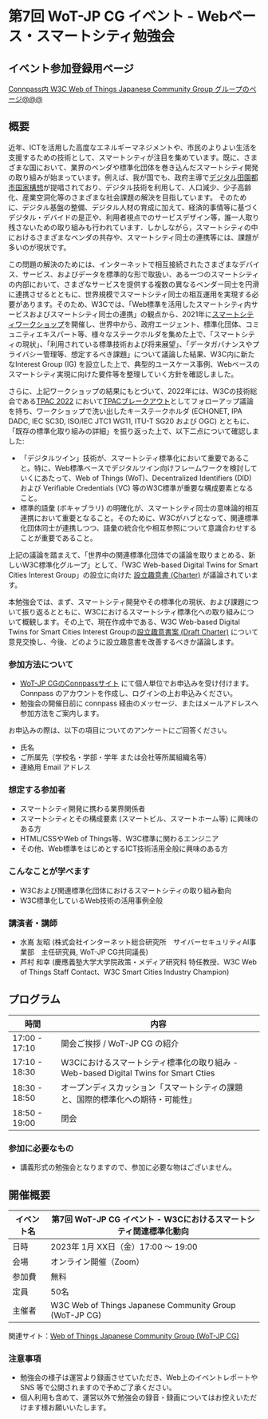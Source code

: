 # 第7回 WoT-JP CG イベント - Webベース・スマートシティ勉強会

## イベント参加登録用ページ

[Connpass内 W3C Web of Things Japanese Community Group グループのページ@@@](https://wot-jp-cg.connpass.com/event/@@@/) 

## 概要

近年、ICTを活用した高度なエネルギーマネジメントや、市民のよりよい生活を支援するための技術として、スマートシティが注目を集めています。既に、さまざまな国において、業界のベンダや標準化団体を巻き込んだスマートシティ開発の取り組みが始まっています。例えば、我が国でも、政府主導で[デジタル田園都市国家構想](https://www.cas.go.jp/jp/seisaku/digitaldenen/index.html)が提唱されており、デジタル技術を利用して、人口減少、少子高齢化、産業空洞化等のさまざまな社会課題の解決を目指しています。
そのために、デジタル基盤の整備、デジタル人材の育成に加えて、経済的事情等に基づくデジタル・デバイドの是正や、利用者視点でのサービスデザイン等，誰一人取り残さないための取り組みも行われています．しかしながら，スマートシティの中におけるさまざまなベンダの共存や、スマートシティ同士の連携等には、課題が多いのが現状です。

この問題の解決のためには、インターネットで相互接続されたさまざまなデバイス、サービス、およびデータを標準的な形で取扱い、ある一つのスマートシティの内部において、さまざなサービスを提供する複数の異なるベンダー同士を円滑に連携させるとともに、世界規模でスマートシティ同士の相互運用を実現する必要があります。そのため、W3Cでは、「Web標準を活用したスマートシティ内サービスおよびスマートシティ同士の連携」の観点から、2021年に[スマートシティワークショップ](https://www.w3.org/2021/06/smartcities-workshop/report.html)を開催し、世界中から、政府エージェント、標準化団体、コミュニティエキスパート等、様々なステークホルダを集めた上で、「スマートシティの現状」、「利用されている標準技術および将来展望」、「データガバナンスやプライバシー管理等、想定するべき課題」について議論した結果、W3C内に新たなInterest Group (IG) を設立した上で、典型的ユースケース事例、Webベースのスマートシティ実現に向けた要件等を整理していく方針を確認しました。

さらに、上記ワークショップの結果にもとづいて、2022年には、W3Cの技術総会である[TPAC 2022](https://www.w3.org/2022/09/TPAC/) において[TPACブレークアウト](https://www.w3.org/2022/09/14-smartcities-minutes.html)としてフォローアップ議論を持ち、ワークショップで洗い出したキーステークホルダ (ECHONET, IPA DADC, IEC SC3D, ISO/IEC JTC1 WG11, ITU-T SG20 および OGC) とともに、「既存の標準化取り組みの詳細」を振り返った上で、以下二点について確認しました:
* 「デジタルツイン」技術が、スマートシティ標準化において重要であること。特に、Web標準ベースでデジタルツイン向けフレームワークを検討していくにあたって、Web of Things (WoT)、Decentralized Identifiers (DID) および Verifiable Credentials (VC) 等のW3C標準が重要な構成要素となること。
* 標準的語彙 (ボキャブラリ) の明確化が、スマートシティ同士の意味論的相互連携において重要となること。そのために、W3Cがハブとなって、関連標準化団体同士が連携しつつ、語彙の統合化や相互参照について意識合わせすることが重要であること。

上記の議論を踏まえて、「世界中の関連標準化団体での議論を取りまとめる、新しいW3C標準化グループ」として、「W3C Web-based Digital Twins for Smart Cities Interest Group」の設立に向けた [設立趣意書 (Charter)](https://w3c.github.io/smartcities-workshop/draft-charter/index.html) が議論されています。

本勉強会では、まず、スマートシティ開発やその標準化の現状、および課題について振り返るとともに、W3Cにおけるスマートシティ標準化への取り組みについて概観します。その上で、現在作成中である、W3C Web-based Digital Twins for Smart Cities Interest Groupの[設立趣意書案 (Draft Charter)](https://w3c.github.io/smartcities-workshop/draft-charter/index.html) について意見交換し、今後、どのように設立趣意書を改善するべきか議論します。

### 参加方法について
- [WoT-JP CGのConnpassサイト](https://wot-jp-cg.connpass.com/event/244139/) にて個人単位でお申込みを受け付けます。Connpass のアカウントを作成し、ログインの上お申込みください。
- 勉強会の開催日前に connpass 経由のメッセージ、またはメールアドレスへ参加方法をご案内します。

お申込みの際は、以下の項目についてのアンケートにご回答ください。
- 氏名
- ご所属先（学校名・学部・学年 または会社等所属組織名等）
- 連絡用 Email アドレス

### 想定する参加者
* スマートシティ開発に携わる業界関係者
* スマートシティとその構成要素 (スマートビル、スマートホーム等) に興味のある方
* HTML/CSSやWeb of Things等、W3C標準に関わるエンジニア
* その他、Web標準をはじめとするICT技術活用全般に興味のある方

### こんなことが学べます
* W3Cおよび関連標準化団体におけるスマートシティの取り組み動向
* W3C標準化しているWeb技術の活用事例全般

### 講演者・講師
* 水嶌 友昭 (株式会社インターネット総合研究所　サイバーセキュリティAI事業部　主任研究員, WoT-JP CG共同議長)
* 芦村 和幸 (慶應義塾大学大学院政策・メディア研究科 特任教授、W3C Web of Things Staff Contact、W3C Smart Cities Industry Champion)


## プログラム
| 時間    | 内容                                                                                 |
| ------- | ------------------------------------------------------------------------------------ |
| 17:00 - 17:10 | 開会ご挨拶 / WoT-JP CG の紹介                                                        |
| 17:10 - 18:30 | W3Cにおけるスマートシティ標準化の取り組み - Web-based Digital Twins for Smart Cties
| 18:30 - 18:50 | オープンディスカッション「スマートシティの課題と、国際的標準化への期待・可能性」|
| 18:50 - 19:00 | 閉会                                                                                 |

### 参加に必要なもの
- 講義形式の勉強会となりますので、参加に必要な物はございません。

## 開催概要
| イベント名 | 第7回 WoT-JP CG イベント - W3Cにおけるスマートシティ関連標準化動向 |
| ---------- | ------------------------------------------------------------ |
| 日時       | 2023年 1月 XX日（金）17:00 ～ 19:00                          |
| 会場       | オンライン開催（Zoom）                                       |
| 参加費     | 無料                                                         |
| 定員       | 50名                                                         |
| 主催者     | W3C Web of Things Japanese Community Group (WoT-JP CG)       |

関連サイト：[Web of Things Japanese Community Group (WoT-JP CG)](https://wot-jp-cg.netlify.app/#/)

### 注意事項
- 勉強会の様子は運営より録画させていただき、Web上のイベントレポートや SNS 等で公開されますので予めご了承ください。
- 個人利用も含めて、運営以外で勉強会の録音・録画についてはお控えいただけます様お願いいたします。
